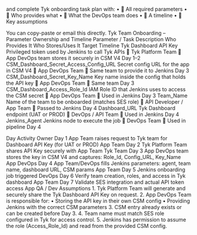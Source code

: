 
and complete Tyk onboarding task plan with:
	•	🔹 All required parameters
	•	🔹 Who provides what
	•	🔹 What the DevOps team does
	•	🔹 A timeline
	•	🔹 Key assumptions

You can copy-paste or email this directly.
Tyk Team Onboarding – Parameter Ownership and Timeline
Parameter / Task
Description
Who Provides It
Who Stores/Uses It
Target Timeline
Tyk Dashboard API Key
Privileged token used by Jenkins to call Tyk APIs
🔸 Tyk Platform Team
🔸 App DevOps team stores it securely in CSM V4
Day 1–2
CSM_Dashboard_Secret_Access_Config_URL
Secret config URL for the app in CSM V4
🔸 App DevOps Team
🔸 Same team to provide it to Jenkins
Day 3
CSM_Dashboard_Secret_Key_Name
Key name inside the config that holds the API key
🔸 App DevOps Team
🔸 Same team
Day 3
CSM_Dashboard_Access_Role_Id
IAM Role ID that Jenkins uses to access the CSM secret
🔸 App DevOps Team
🔸 Used in Jenkins
Day 3
Team_Name
Name of the team to be onboarded (matches SES role)
🔸 API Developer / App Team
🔸 Passed to Jenkins
Day 4
Dashboard_URL
Tyk Dashboard endpoint (UAT or PROD)
🔸 DevOps / API Team
🔸 Used in Jenkins
Day 4
Jenkins_Agent
Jenkins node to execute the job
🔸 DevOps Team
🔸 Used in pipeline
Day 4

Day
Activity
Owner
Day 1
App Team raises request to Tyk team for Dashboard API Key (for UAT or PROD)
App Team
Day 2
Tyk Platform Team shares API Key securely with App Team
Tyk Team
Day 3
App DevOps team stores the key in CSM V4 and captures: Role_Id, Config_URL, Key_Name
App DevOps
Day 4
App Team/DevOps fills Jenkins parameters: agent, team name, dashboard URL, CSM params
App Team
Day 5
Jenkins onboarding job triggered
DevOps
Day 6
Verify team creation, roles, and access in Tyk dashboard
App Team
Day 7
Validate SES integration and actual API token access
App QA / Dev
Assumptions
	1.	Tyk Platform Team will generate and securely share the Tyk Dashboard API Key on request.
	2.	App DevOps Team is responsible for:
	•	Storing the API key in their own CSM config
	•	Providing Jenkins with the correct CSM parameters
	3.	CSM entry already exists or can be created before Day 3.
	4.	Team name must match SES role configured in Tyk for access control.
	5.	Jenkins has permission to assume the role (Access_Role_Id) and read from the provided CSM config.

